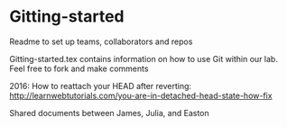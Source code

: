 Gitting-started
===============

Readme to set up teams, collaborators and repos


Gitting-started.tex contains information on how to use Git within our lab. Feel free to fork and make comments



2016: How to reattach your HEAD after reverting: 
http://learnwebtutorials.com/you-are-in-detached-head-state-how-fix

Shared documents between James, Julia, and Easton

